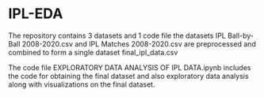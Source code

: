 # IPL-EDA
The repository contains 3 datasets and 1 code file
the datasets IPL Ball-by-Ball 2008-2020.csv and IPL Matches 2008-2020.csv are preprocessed and combined to form a single dataset final_ipl_data.csv

The code file EXPLORATORY DATA ANALYSIS OF IPL DATA.ipynb includes the code for obtaining the final dataset and also exploratory data analysis along with visualizations on the final dataset.
